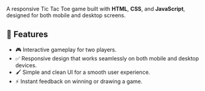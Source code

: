 A responsive Tic Tac Toe game built with **HTML**, **CSS**, and **JavaScript**, designed for both mobile and desktop screens.

## 📝 Features
- 🎮 Interactive gameplay for two players.
- ✅ Responsive design that works seamlessly on both mobile and desktop devices.
- 🖌️ Simple and clean UI for a smooth user experience.
- ⚡ Instant feedback on winning or drawing a game.
